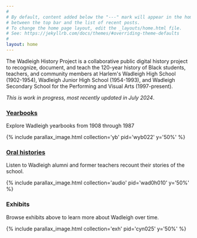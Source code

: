 ```yaml
---
#
# By default, content added below the "---" mark will appear in the home page
# between the top bar and the list of recent posts.
# To change the home page layout, edit the _layouts/home.html file.
# See: https://jekyllrb.com/docs/themes/#overriding-theme-defaults
#
layout: home
---
```



The Wadleigh History Project is a collaborative public digital history project to recognize, document, and teach the 120-year history of Black students, teachers, and community members at Harlem's Wadleigh High School (1902-1954), Wadleigh Junior High School (1954-1993), and Wadleigh Secondary School for the Performing and Visual Arts (1997-present).

_This is work in progress, most recently updated in July 2024_. 

### [Yearbooks](/yearbooks)

Explore Wadleigh yearbooks from 1908 through 1987

{% include parallax_image.html collection='yb' pid='wyb022' y='50%' %}

### [Oral histories](/oralhistory)

Listen to Wadleigh alumni and former teachers recount their stories of the school.

{% include parallax_image.html collection='audio' pid='wad0h010' y='50%' %}

### Exhibits

Browse exhibits above to learn more about Wadleigh over time.

{% include parallax_image.html collection='exh' pid='cyn025' y='50%' %}
